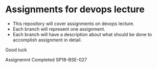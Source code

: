 # Assignments for devops lecture

- This repository will cover assignments on devops lecture. 
- Each branch will represent one assignment.
- Each branch will have a description about what should be done to accomplish assignment in detail. 

Good luck 


Assignemnt Completed 
SP18-BSE-027
